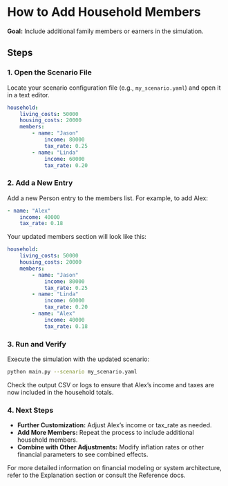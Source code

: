 # How to Add Household Members

**Goal:** Include additional family members or earners in the simulation.

## Steps

### 1. Open the Scenario File
Locate your scenario configuration file (e.g., `my_scenario.yaml`) and open it in a text editor.

```yaml
household:
    living_costs: 50000
    housing_costs: 20000
    members:
        - name: "Jason"
            income: 80000
            tax_rate: 0.25
        - name: "Linda"
            income: 60000
            tax_rate: 0.20
```

### 2. Add a New Entry
Add a new Person entry to the members list. For example, to add Alex:

```yaml
- name: "Alex"
    income: 40000
    tax_rate: 0.18
```

Your updated members section will look like this:

```yaml
household:
    living_costs: 50000
    housing_costs: 20000
    members:
        - name: "Jason"
            income: 80000
            tax_rate: 0.25
        - name: "Linda"
            income: 60000
            tax_rate: 0.20
        - name: "Alex"
            income: 40000
            tax_rate: 0.18
```

### 3. Run and Verify
Execute the simulation with the updated scenario:

```bash
python main.py --scenario my_scenario.yaml
```

Check the output CSV or logs to ensure that Alex’s income and taxes are now included in the household totals.

### 4. Next Steps
- **Further Customization:** Adjust Alex’s income or tax_rate as needed.
- **Add More Members:** Repeat the process to include additional household members.
- **Combine with Other Adjustments:** Modify inflation rates or other financial parameters to see combined effects.

For more detailed information on financial modeling or system architecture, refer to the Explanation section or consult the Reference docs.
